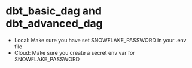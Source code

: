 dbt_basic_dag and dbt_advanced_dag
========
- Local: Make sure you have set SNOWFLAKE_PASSWORD in your .env file
- Cloud: Make sure you create a secret env var for SNOWFLAKE_PASSWORD
